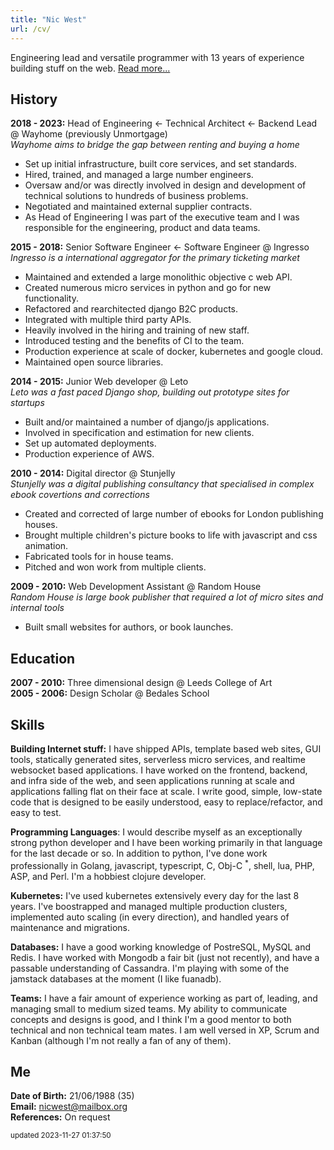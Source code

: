 ```yaml
---
title: "Nic West"
url: /cv/
---
```


Engineering lead and versatile programmer with 13 years of experience building
stuff on the web. [Read more...][about]

History
-------

**2018 - 2023:** Head of Engineering &larr; Technical Architect &larr; Backend Lead  @ Wayhome (previously Unmortgage)     
*Wayhome aims to bridge the gap between renting and buying a home*

* Set up initial infrastructure, built core services, and set standards.
* Hired, trained, and managed a large number engineers.
* Oversaw and/or was directly involved in design and development of technical
  solutions to hundreds of business problems.
* Negotiated and maintained external supplier contracts.
* As Head of Engineering I was part of the executive team and I was responsible
  for the engineering, product and data teams.

**2015 - 2018:** Senior Software Engineer &larr; Software Engineer @ Ingresso    
*Ingresso is a international aggregator for the  primary ticketing market*

* Maintained and extended a large monolithic objective c web API. 
* Created numerous micro services in python and go for new functionality.
* Refactored and rearchitected django B2C products. 
* Integrated with multiple third party APIs.
* Heavily involved in the hiring and training of new staff.
* Introduced testing and the benefits of CI to the team.
* Production experience at scale of docker, kubernetes and google cloud.
* Maintained open source libraries.


**2014 - 2015:** Junior Web developer @ Leto   
*Leto was a fast paced Django shop, building out prototype sites for startups*   

* Built and/or maintained a number of django/js applications. 
* Involved in specification and estimation for new clients.
* Set up automated deployments.
* Production experience of AWS.

**2010 - 2014:** Digital director @ Stunjelly   
*Stunjelly was a digital publishing consultancy that specialised in complex
ebook covertions and corrections*   

* Created and corrected of large number of ebooks for London publishing
  houses.
* Brought multiple children's picture books to life with javascript and css
  animation.
* Fabricated tools for in house teams.
* Pitched and won work from multiple clients.

**2009 - 2010:** Web Development Assistant @ Random House   
*Random House is large book publisher that required a lot of micro sites and
internal tools*   

* Built small websites for authors, or book launches.

Education
---------
**2007 - 2010:** Three dimensional design @ Leeds College of Art   
**2005 - 2006:** Design Scholar @ Bedales School

Skills
------

**Building Internet stuff:** I have shipped APIs, template based web sites,
GUI tools, statically generated sites, serverless micro services, and realtime
websocket based applications. I have worked on the frontend, backend, and
infra side of the web, and seen applications running at scale and applications
falling flat on their face at scale. I write good, simple, low-state code that
is designed to be easily understood, easy to replace/refactor, and easy to
test.

**Programming Languages**: I would describe myself as an exceptionally strong
python developer and I have been working primarily in that language for the
last decade or so. In addition to python, I've done work professionally in
Golang, javascript, typescript, C, Obj-C <sup>\*</sup>, shell, lua, PHP, ASP,
and Perl. I'm a hobbiest clojure developer.

**Kubernetes:** I've used kubernetes extensively every day for the last 8
years. I've boostrapped and managed multiple production clusters, implemented
auto scaling (in every direction), and handled years of maintenance and
migrations. 

**Databases:** I have a good working knowledge of PostreSQL, MySQL and
Redis. I have worked with Mongodb a fair bit (just not recently), and have a
passable understanding of Cassandra. I'm playing with some of the jamstack
databases at the moment (I like fuanadb).

**Teams:** I have a fair amount of experience working as part of, leading,
and managing small to medium sized teams. My ability to communicate concepts
and designs is good, and I think I'm a good mentor to both technical and non
technical team mates. I am well versed in XP, Scrum and Kanban (although I'm not
really a fan of any of them).

Me
--

**Date of Birth:** 21/06/1988 (35)    
**Email:** [nicwest@mailbox.org](mailto:nicwest@mailbox.org)   
**References:** On request    

<div class="center">
    <small>updated 2023-11-27 01:37:50</small>
</div>


[about]: /about/
